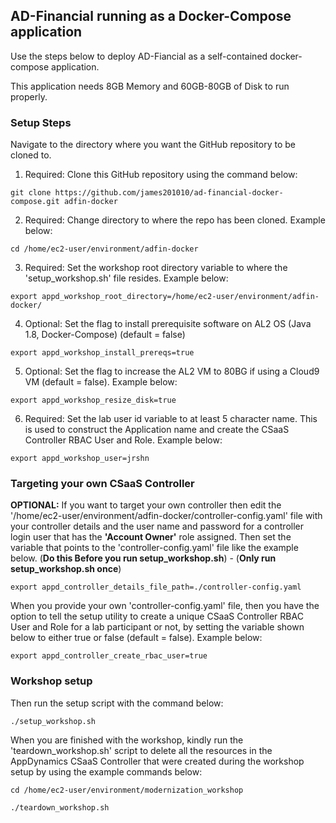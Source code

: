## AD-Financial running as a Docker-Compose application


Use the steps below to deploy AD-Fiancial as a self-contained docker-compose application.

This application needs 8GB Memory and 60GB-80GB of Disk to run properly.

### Setup Steps

Navigate to the directory where you want the GitHub repository to be cloned to.

1. Required: Clone this GitHub repository using the command below:

```
git clone https://github.com/james201010/ad-financial-docker-compose.git adfin-docker
```

2. Required: Change directory to where the repo has been cloned.  Example below:

```
cd /home/ec2-user/environment/adfin-docker
```

3. Required: Set the workshop root directory variable to where the 'setup_workshop.sh' file resides.  Example below:

```
export appd_workshop_root_directory=/home/ec2-user/environment/adfin-docker/
```

4. Optional: Set the flag to install prerequisite software on AL2 OS (Java 1.8, Docker-Compose) (default = false)

```
export appd_workshop_install_prereqs=true
```

5. Optional: Set the flag to increase the AL2 VM to 80BG if using a Cloud9 VM (default = false).  Example below:

```
export appd_workshop_resize_disk=true
```

6. Required: Set the lab user id variable to at least 5 character name. This is used to construct the Application name and create the CSaaS Controller RBAC User and Role.  Example below:
```
export appd_workshop_user=jrshn
```

### Targeting your own CSaaS Controller

**OPTIONAL:** If you want to target your own controller then edit the '/home/ec2-user/environment/adfin-docker/controller-config.yaml' file with your controller details and the user name and password for a controller login user that has the **'Account Owner'** role assigned.  Then set the variable that points to the 'controller-config.yaml' file like the example below. (**Do this Before you run setup_workshop.sh**) - (**Only run setup_workshop.sh once**)

```
export appd_controller_details_file_path=./controller-config.yaml
```

When you provide your own 'controller-config.yaml' file, then you have the option to tell the setup utility to create a unique CSaaS Controller RBAC User and Role for a lab participant or not, by setting the variable shown below to either true or false (default = false).  Example below:

```
export appd_controller_create_rbac_user=true
```


### Workshop setup
Then run the setup script with the command below:

```
./setup_workshop.sh
```



When you are finished with the workshop, kindly run the 'teardown_workshop.sh' script to delete all the resources in the AppDynamics CSaaS Controller that were created during the workshop setup by using the example commands below:
```
cd /home/ec2-user/environment/modernization_workshop

./teardown_workshop.sh
```

